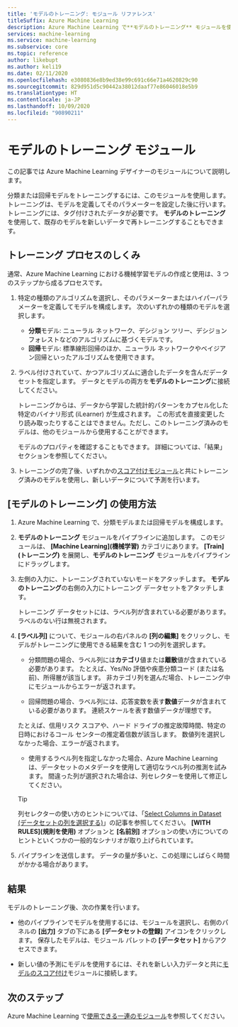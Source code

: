 ```yaml
---
title: 'モデルのトレーニング: モジュール リファレンス'
titleSuffix: Azure Machine Learning
description: Azure Machine Learning で**モデルのトレーニング** モジュールを使用して、分類または回帰モデルをトレーニングする方法について説明します。
services: machine-learning
ms.service: machine-learning
ms.subservice: core
ms.topic: reference
author: likebupt
ms.author: keli19
ms.date: 02/11/2020
ms.openlocfilehash: e3080836e8b9ed38e99c691c66e71a4620829c90
ms.sourcegitcommit: 829d951d5c90442a38012daaf77e86046018e5b9
ms.translationtype: HT
ms.contentlocale: ja-JP
ms.lasthandoff: 10/09/2020
ms.locfileid: "90890211"
---
```

# <a name="train-model-module"></a>モデルのトレーニング モジュール

この記事では Azure Machine Learning デザイナーのモジュールについて説明します。

分類または回帰モデルをトレーニングするには、このモジュールを使用します。 トレーニングは、モデルを定義してそのパラメーターを設定した後に行います。トレーニングには、タグ付けされたデータが必要です。 **モデルのトレーニング**を使用して、既存のモデルを新しいデータで再トレーニングすることもできます。 

## <a name="how-the-training-process-works"></a>トレーニング プロセスのしくみ

通常、Azure Machine Learning における機械学習モデルの作成と使用は、3 つのステップから成るプロセスです。 

1. 特定の種類のアルゴリズムを選択し、そのパラメーターまたはハイパーパラメーターを定義してモデルを構成します。 次のいずれかの種類のモデルを選択します。 

    + **分類**モデル: ニューラル ネットワーク、デシジョン ツリー、デシジョン フォレストなどのアルゴリズムに基づくモデルです。
    + **回帰**モデル: 標準線形回帰のほか、ニューラル ネットワークやベイジアン回帰といったアルゴリズムを使用できます。  

2. ラベル付けされていて、かつアルゴリズムに適合したデータを含んだデータセットを指定します。 データとモデルの両方を**モデルのトレーニング**に接続してください。

    トレーニングからは、データから学習した統計的パターンをカプセル化した特定のバイナリ形式 (iLearner) が生成されます。 この形式を直接変更したり読み取ったりすることはできません。ただし、このトレーニング済みのモデルは、他のモジュールから使用することができます。 
    
    モデルのプロパティを確認することもできます。 詳細については、「結果」セクションを参照してください。

3. トレーニングの完了後、いずれかの[スコア付けモジュール](./score-model.md)と共にトレーニング済みのモデルを使用し、新しいデータについて予測を行います。

## <a name="how-to-use-train-model"></a>[モデルのトレーニング] の使用方法 
  
1.  Azure Machine Learning で、分類モデルまたは回帰モデルを構成します。
    
2. **モデルのトレーニング** モジュールをパイプラインに追加します。  このモジュールは、 **[Machine Learning]\(機械学習\)** カテゴリにあります。 **[Train]\(トレーニング\)** を展開し、**モデルのトレーニング** モジュールをパイプラインにドラッグします。
  
3.  左側の入力に、トレーニングされていないモードをアタッチします。 **モデルのトレーニング**の右側の入力にトレーニング データセットをアタッチします。

    トレーニング データセットには、ラベル列が含まれている必要があります。 ラベルのない行は無視されます。
  
4.  **[ラベル列]** について、モジュールの右パネルの **[列の編集]** をクリックし、モデルがトレーニングに使用できる結果を含む 1 つの列を選択します。
  
    - 分類問題の場合、ラベル列には**カテゴリ**値または**離散**値が含まれている必要があります。 たとえば、Yes/No 評価や疾患分類コード (または名前)、所得層が該当します。  非カテゴリ列を選んだ場合、トレーニング中にモジュールからエラーが返されます。
  
    -   回帰問題の場合、ラベル列には、応答変数を表す**数値**データが含まれている必要があります。 連続スケールを表す数値データが理想です。 
    
    たとえば、信用リスク スコアや、ハード ドライブの推定故障時間、特定の日時におけるコール センターの推定着信数が該当します。  数値列を選択しなかった場合、エラーが返されます。
  
    -   使用するラベル列を指定しなかった場合、Azure Machine Learning は、データセットのメタデータを使用して適切なラベル列の推測を試みます。 間違った列が選択された場合は、列セレクターを使用して修正してください。
  
    > [!TIP] 
    > 列セレクターの使い方のヒントについては、「[Select Columns in Dataset (データセットの列を選択する)](./select-columns-in-dataset.md)」の記事を参照してください。 **[WITH RULES]\(規則を使用\)** オプションと **[名前別]** オプションの使い方についてのヒントといくつかの一般的なシナリオが取り上げられています。
  
5.  パイプラインを送信します。 データの量が多いと、この処理にしばらく時間がかかる場合があります。

## <a name="results"></a>結果

モデルのトレーニング後、次の作業を行います。


+ 他のパイプラインでモデルを使用するには、モジュールを選択し、右側のパネルの **[出力]** タブの下にある **[データセットの登録]** アイコンをクリックします。 保存したモデルは、モジュール パレットの **[データセット]** からアクセスできます。

+ 新しい値の予測にモデルを使用するには、それを新しい入力データと共に[モデルのスコア付け](./score-model.md)モジュールに接続します。


## <a name="next-steps"></a>次のステップ

Azure Machine Learning で[使用できる一連のモジュール](module-reference.md)を参照してください。 